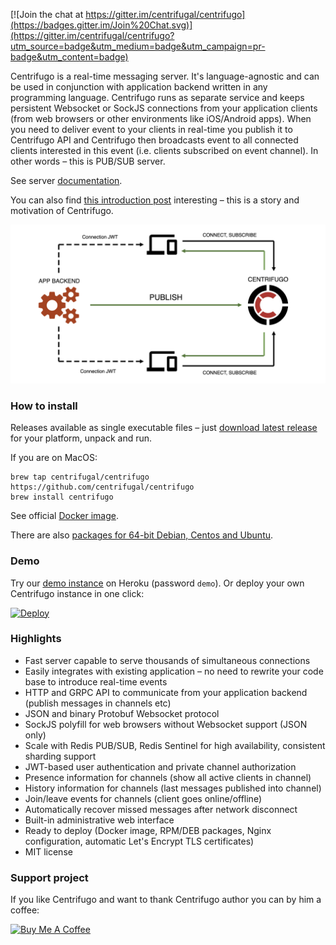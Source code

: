 [![Join the chat at https://gitter.im/centrifugal/centrifugo](https://badges.gitter.im/Join%20Chat.svg)](https://gitter.im/centrifugal/centrifugo?utm_source=badge&utm_medium=badge&utm_campaign=pr-badge&utm_content=badge)

Centrifugo is a real-time messaging server. It's language-agnostic and can be used in conjunction with application backend written in any programming language. Centrifugo runs as separate service and keeps persistent Websocket or SockJS connections from your application clients (from web browsers or other environments like iOS/Android apps). When you need to deliver event to your clients in real-time you publish it to Centrifugo API and Centrifugo then broadcasts event to all connected clients interested in this event (i.e. clients subscribed on event channel). In other words – this is PUB/SUB server.

See server [documentation](https://centrifugal.github.io/centrifugo/).

You can also find [this introduction post](https://medium.com/@fzambia/four-years-in-centrifuge-ce7a94e8b1a8) interesting – this is a story and motivation of Centrifugo.

![scheme](https://raw.githubusercontent.com/centrifugal/centrifugo/c2/docs/content/images/scheme.png)

### How to install

Releases available as single executable files – just [download latest release](https://github.com/centrifugal/centrifugo/releases) for your platform, unpack and run.

If you are on MacOS:

```
brew tap centrifugal/centrifugo https://github.com/centrifugal/centrifugo
brew install centrifugo
```

See official [Docker image](https://hub.docker.com/r/centrifugo/centrifugo/).

There are also [packages for 64-bit Debian, Centos and Ubuntu](https://packagecloud.io/FZambia/centrifugo).

### Demo

Try our [demo instance](https://centrifugo.herokuapp.com/) on Heroku (password `demo`). Or deploy your own Centrifugo instance in one click:

[![Deploy](https://www.herokucdn.com/deploy/button.png)](https://heroku.com/deploy?template=https://github.com/centrifugal/centrifugo)

### Highlights

* Fast server capable to serve thousands of simultaneous connections
* Easily integrates with existing application – no need to rewrite your code base to introduce real-time events
* HTTP and GRPC API to communicate from your application backend (publish messages in channels etc)
* JSON and binary Protobuf Websocket protocol 
* SockJS polyfill for web browsers without Websocket support (JSON only)
* Scale with Redis PUB/SUB, Redis Sentinel for high availability, consistent sharding support
* JWT-based user authentication and private channel authorization
* Presence information for channels (show all active clients in channel)
* History information for channels (last messages published into channel)
* Join/leave events for channels (client goes online/offline)
* Automatically recover missed messages after network disconnect
* Built-in administrative web interface
* Ready to deploy (Docker image, RPM/DEB packages, Nginx configuration, automatic Let's Encrypt TLS certificates)
* MIT license

### Support project

If you like Centrifugo and want to thank Centrifugo author you can by him a coffee:

<a href="https://www.buymeacoffee.com/FZambia" target="_blank"><img src="https://www.buymeacoffee.com/assets/img/custom_images/orange_img.png" alt="Buy Me A Coffee" style="height: auto !important;width: auto !important;" ></a>
